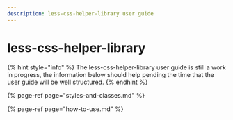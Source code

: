 ```yaml
---
description: less-css-helper-library user guide
---
```


# less-css-helper-library

{% hint style="info" %}
The less-css-helper-library user guide is still a work in progress, the information below should help pending the time that the user guide will be well structured.
{% endhint %}

{% page-ref page="styles-and-classes.md" %}

{% page-ref page="how-to-use.md" %}

